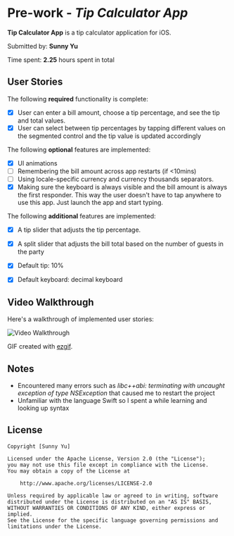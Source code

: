 # Pre-work - *Tip Calculator App*

**Tip Calculator App** is a tip calculator application for iOS.

Submitted by: **Sunny Yu**

Time spent: **2.25** hours spent in total

## User Stories

The following **required** functionality is complete:

* [x] User can enter a bill amount, choose a tip percentage, and see the tip and total values.
* [x] User can select between tip percentages by tapping different values on the segmented control and the tip value is updated accordingly

The following **optional** features are implemented:

* [x] UI animations
* [ ] Remembering the bill amount across app restarts (if <10mins)
* [ ] Using locale-specific currency and currency thousands separators.
* [x] Making sure the keyboard is always visible and the bill amount is always the first responder. This way the user doesn't have to tap anywhere to use this app. Just launch the app and start typing.

The following **additional** features are implemented:

* [x] A tip slider that adjusts the tip percentage.
* [x] A split slider that adjusts the bill total based on the number of guests in the party
* [x] Default tip: 10%
* [x] Default keyboard: decimal keyboard


## Video Walkthrough

Here's a walkthrough of implemented user stories:

<img src='https://user-images.githubusercontent.com/73403466/179940236-3da9d530-d339-40a9-b020-0e592b6a9cbb.gif' title='Video Walkthrough' width='' alt='Video Walkthrough' />

GIF created with [ezgif](ezgif.com/video-to-gif).

## Notes

* Encountered many errors such as _libc++abi: terminating with uncaught exception of type NSException_ that caused me to restart the project
* Unfamiliar with the language Swift so I spent a while learning and looking up syntax


## License

    Copyright [Sunny Yu] 

    Licensed under the Apache License, Version 2.0 (the "License");
    you may not use this file except in compliance with the License.
    You may obtain a copy of the License at

        http://www.apache.org/licenses/LICENSE-2.0

    Unless required by applicable law or agreed to in writing, software
    distributed under the License is distributed on an "AS IS" BASIS,
    WITHOUT WARRANTIES OR CONDITIONS OF ANY KIND, either express or implied.
    See the License for the specific language governing permissions and
    limitations under the License.
